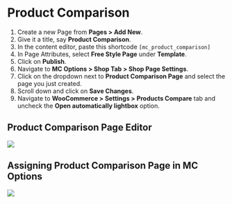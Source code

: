 # Product Comparison

1. Create a new Page from **Pages > Add New**.
2. Give it a title, say **Product Comparison**.
3. In the content editor, paste this shortcode `[mc_product_comparison]`
4. In Page Attributes, select **Free Style Page** under **Template**.
5. Click on **Publish**.
6. Navigate to **MC Options > Shop Tab > Shop Page Settings**.
7. Click on the dropdown next to **Product Comparison Page** and select the page you just created.
8. Scroll down and click on **Save Changes**.
9. Navigate to **WooCommerce > Settings > Products Compare** tab and uncheck the **Open automatically lightbox** option.

## Product Comparison Page Editor

![](http://transvelo.github.io/docs/mediacenter/images/page-product-comparison.png)

## Assigning Product Comparison Page in MC Options

![](http://transvelo.github.io/docs/mediacenter/images/mc-options-shop-page-settings.png)
